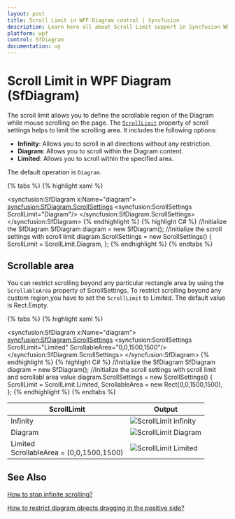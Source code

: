 ```yaml
---
layout: post
title: Scroll Limit in WPF Diagram control | Syncfusion
description: Learn here all about Scroll Limit support in Syncfusion WPF Diagram (SfDiagram) control, its elements and more.
platform: wpf
control: SfDiagram
documentation: ug
---
```


# Scroll Limit in WPF Diagram (SfDiagram)

The scroll limit allows you to define the scrollable region of the Diagram while mouse scrolling on the page. The [`ScrollLimit`](https://help.syncfusion.com/cr/wpf/Syncfusion.UI.Xaml.Diagram.ScrollSettings.html#Syncfusion_UI_Xaml_Diagram_ScrollSettings_ScrollLimit) property of scroll settings helps to limit the scrolling area. It includes the following options:

* **Infinity**: Allows you to scroll in all directions without any restriction.
* **Diagram**: Allows you to scroll within the Diagram content.
* **Limited**: Allows you to scroll within the specified area.

The default operation is `Diagram`.

{% tabs %}
{% highlight xaml %}
<!--Initialize the Sfdiagram-->
<syncfusion:SfDiagram x:Name="diagram">
    <!--Initialize the scroll setting class with scroll limit-->
    <syncfusion:SfDiagram.ScrollSettings>
        <syncfusion:ScrollSettings ScrollLimit="Diagram"/>
    </syncfusion:SfDiagram.ScrollSettings>
</syncfusion:SfDiagram>
{% endhighlight %}
{% highlight C# %}
//Initialize the SfDiagram
SfDiagram diagram = new SfDiagram();
//Initialize the scroll settings with scroll limit
diagram.ScrollSettings = new ScrollSettings()
{
    ScrollLimit = ScrollLimit.Diagram,
};
{% endhighlight %}
{% endtabs %}

## Scrollable area

You can restrict scrolling beyond any particular rectangle area by using the `ScrollableArea` property of ScrollSettings. To restrict scrolling beyond any custom region,you have to set the `ScrollLimit` to Limited. The default value is Rect.Empty.

{% tabs %}
{% highlight xaml %}
<!--Initialize the Sfdiagram-->
<syncfusion:SfDiagram x:Name="diagram">
    <!--Initialize the scroll setting class with scroll limit and scrollable area values-->
    <syncfusion:SfDiagram.ScrollSettings>
        <syncfusion:ScrollSettings ScrollLimit="Limited" ScrollableArea="0,0,1500,1500"/>
    </syncfusion:SfDiagram.ScrollSettings>
</syncfusion:SfDiagram>
{% endhighlight %}
{% highlight C# %}
//Initialize the SfDiagram
SfDiagram diagram = new SfDiagram();
//Initialize the scroll settings with scroll limit and scrollabl area value
diagram.ScrollSettings = new ScrollSettings()
{
    ScrollLimit = ScrollLimit.Limited,
    ScrollableArea = new Rect(0,0,1500,1500),
};
{% endhighlight %}
{% endtabs %}

| ScrollLimit | Output |
|---|---|
| Infinity |![ScrollLimit infinity](Scroll-Settings_images/ScrollLimitInfinity.gif) |
| Diagram |![ScrollLimit Diagram](Scroll-Settings_images/ScrollLimitDiagram.gif) |
| Limited <br> ScrollableArea = (0,0,1500,1500) | ![ScrollLimit Limited](Scroll-Settings_images/ScrollLimitLimited.gif) |

## See Also

[How to stop infinite scrolling?](https://support.syncfusion.com/kb/article/9869/how-to-stop-infinite-scrolling-in-wpf-diagram-sfdiagram)

[How to restrict diagram objects dragging in the positive side?](https://support.syncfusion.com/kb/article/9917/how-to-restrict-diagram-objects-dragging-in-the-positive-side-in-wpf-diagram)